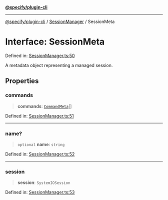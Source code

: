 [**@specify/plugin-cli**](../../README.md)

***

[@specify/plugin-cli](../../README.md) / [SessionManager](../README.md) / SessionMeta

# Interface: SessionMeta

Defined in: [SessionManager.ts:50](https://github.com/specify-bdd/specify-core/blob/0a7f6fafd35930be20c578f6e33aa9f389b32224/modules/@specify/plugin-cli/src/lib/SessionManager.ts#L50)

A metadata object representing a managed session.

## Properties

### commands

> **commands**: [`CommandMeta`](CommandMeta.md)[]

Defined in: [SessionManager.ts:51](https://github.com/specify-bdd/specify-core/blob/0a7f6fafd35930be20c578f6e33aa9f389b32224/modules/@specify/plugin-cli/src/lib/SessionManager.ts#L51)

***

### name?

> `optional` **name**: `string`

Defined in: [SessionManager.ts:52](https://github.com/specify-bdd/specify-core/blob/0a7f6fafd35930be20c578f6e33aa9f389b32224/modules/@specify/plugin-cli/src/lib/SessionManager.ts#L52)

***

### session

> **session**: `SystemIOSession`

Defined in: [SessionManager.ts:53](https://github.com/specify-bdd/specify-core/blob/0a7f6fafd35930be20c578f6e33aa9f389b32224/modules/@specify/plugin-cli/src/lib/SessionManager.ts#L53)
